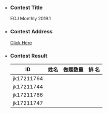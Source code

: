 * ### Contest Title
    EOJ Monthly 2019.1
* ### Contest Address
    [Click Here](https://acm.ecnu.edu.cn/contest/126/)
* ### Contest Result
    | ID       | 姓名     | 做题数量 | 排  名 |
    | -------- | ------  | ----    |------ |
    | jk17211764 |       |       |     |
    | jk17211744 | |  |  |
    |jk17211786 | | | |
    |jk17211747 ||||


